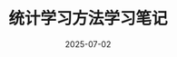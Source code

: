 ---
title: "统计学习方法学习笔记"
date: 2025-07-02
lastmod: 2024-11-22
tags:
keywords:
summary: 折腾记录
description: "折腾记录"
cover:
    image: ""
hidemeta: true 
weight: 1
---